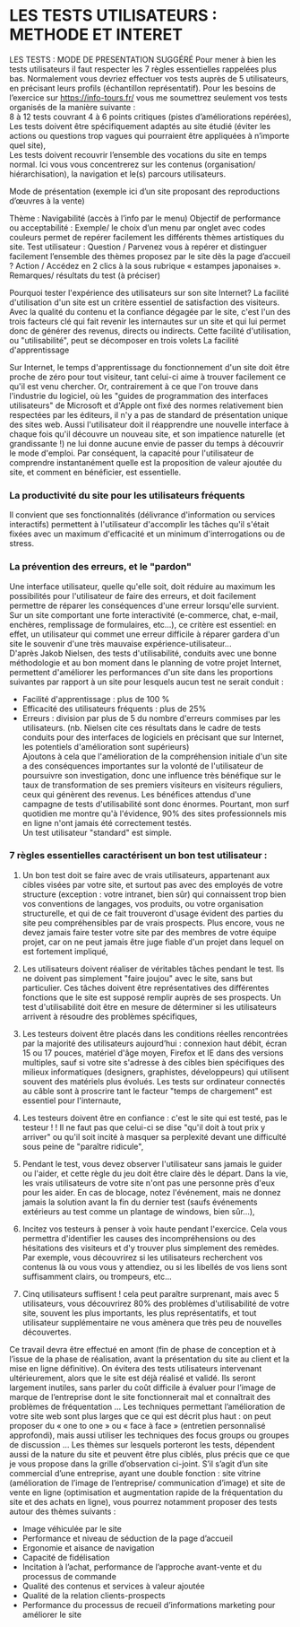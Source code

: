 # LES TESTS UTILISATEURS : METHODE ET INTERET

LES TESTS : MODE DE PRESENTATION SUGGÉRÉ
Pour mener à bien les tests utilisateurs il faut respecter les 7 règles essentielles rappelées plus bas. Normalement vous devriez effectuer vos tests auprès de 5 utilisateurs, en précisant leurs profils (échantillon représentatif). 
Pour les besoins de l’exercice sur https://info-tours.fr/ vous me soumettrez seulement vos tests organisés de la manière suivante :  
8 à 12 tests couvrant 4 à 6 points critiques (pistes d’améliorations repérées),<br>
Les tests doivent être spécifiquement adaptés au site étudié (éviter les actions ou questions trop vagues qui pourraient être appliquées à n’importe quel site),<br>
Les tests doivent recouvrir l’ensemble des vocations du site en temps normal. Ici vous vous concentrerez sur les contenus (organisation/ hiérarchisation), la navigation et le(s) parcours utilisateurs. 


Mode de présentation (exemple ici d’un site proposant des reproductions d’œuvres à la vente) 

Thème : Navigabilité (accès à l’info par le menu)
Objectif de performance ou acceptabilité : Exemple/ le choix d’un menu par onglet avec codes couleurs permet de repérer facilement les différents thèmes artistiques du site. 
Test utilisateur : 
Question / Parvenez vous à repérer et distinguer facilement l’ensemble des thèmes proposez par le site dès la page d’accueil ?
Action / Accédez en 2 clics à la sous rubrique « estampes japonaises ».
Remarques/ résultats du test (à préciser)


Pourquoi tester l'expérience des utilisateurs sur son site Internet?
La facilité d'utilisation d'un site est un critère essentiel de satisfaction des visiteurs. Avec la qualité du contenu et la confiance dégagée par le site, c'est l'un des trois facteurs clé qui fait revenir les internautes sur un site et qui lui permet donc de générer des revenus, directs ou indirects.
Cette facilité d'utilisation, ou "utilisabilité", peut se décomposer en trois volets
La facilité d'apprentissage

Sur Internet, le temps d'apprentissage du fonctionnement d'un site doit être proche de zéro pour tout visiteur, tant celui-ci aime à trouver facilement ce qu'il est venu chercher. Or, contrairement à ce que l'on trouve dans l'industrie du logiciel, où les "guides de programmation des interfaces utilisateurs" de Microsoft et d'Apple ont fixé des normes relativement bien respectées par les éditeurs, il n'y a pas de standard de présentation unique des sites web. Aussi l'utilisateur doit il réapprendre une nouvelle interface à chaque fois qu'il découvre un nouveau site, et son impatience naturelle (et grandissante !) ne lui donne aucune envie de passer du temps à découvrir le mode d'emploi. 
Par conséquent, la capacité pour l'utilisateur de comprendre instantanément quelle est la proposition de valeur ajoutée du site, et comment en bénéficier, est essentielle. <br>
### La productivité du site pour les utilisateurs fréquents 
Il convient que ses fonctionnalités (délivrance d'information ou services interactifs) permettent à l'utilisateur d'accomplir les tâches qu'il s'était fixées avec un maximum d'efficacité et un minimum d'interrogations ou de stress.
### La prévention des erreurs, et le "pardon"
Une interface utilisateur, quelle qu'elle soit, doit réduire au maximum les possibilités pour l'utilisateur de faire des erreurs, et doit facilement permettre de réparer les conséquences d'une erreur lorsqu'elle survient. Sur un site comportant une forte interactivité (e-commerce, chat, e-mail, enchères, remplissage de formulaires, etc...), ce critère est essentiel: en effet, un utilisateur qui commet une erreur difficile à réparer gardera d'un site le souvenir d'une très mauvaise expérience-utilisateur... <br>
D'après Jakob Nielsen, des tests d'utilisabilité, conduits avec une bonne méthodologie et au bon moment dans le planning de votre projet Internet, permettent d'améliorer les performances d'un site dans les proportions suivantes par rapport à un site pour lesquels aucun test ne serait conduit :
* Facilité d'apprentissage : plus de 100 % 
* Efficacité des utilisateurs fréquents : plus de 25% 
* Erreurs : division par plus de 5 du nombre d'erreurs commises par les utilisateurs. 
(nb. Nielsen cite ces résultats dans le cadre de tests conduits pour des interfaces de logiciels en précisant que sur Internet, les potentiels d'amélioration sont supérieurs) <br>
Ajoutons à cela que l'amélioration de la compréhension initiale d'un site a des conséquences importantes sur la volonté de l'utilisateur de poursuivre son investigation, donc une influence très bénéfique sur le taux de transformation de ses premiers visiteurs en visiteurs réguliers, ceux qui génèrent des revenus. 
Les bénéfices attendus d'une campagne de tests d'utilisabilité sont donc énormes. Pourtant, mon surf quotidien me montre qu'à l'évidence, 90% des sites professionnels mis en ligne n'ont jamais été correctement testés.  
Un test utilisateur "standard" est simple.
### 7 règles essentielles caractérisent un bon test utilisateur :

1. Un bon test doit se faire avec de vrais utilisateurs, appartenant aux cibles visées par votre site, et surtout pas avec des employés de votre structure (exception : votre intranet, bien sûr) qui connaissent trop bien vos conventions de langages, vos produits, ou votre organisation structurelle, et qui de ce fait trouveront d'usage évident des parties du site peu compréhensibles par de vrais prospects. Plus encore, vous ne devez jamais faire tester votre site par des membres de votre équipe projet, car on ne peut jamais être juge fiable d'un projet dans lequel on est fortement impliqué,

2. Les utilisateurs doivent réaliser de véritables tâches pendant le test. Ils ne doivent pas simplement "faire joujou" avec le site, sans but particulier. Ces tâches doivent être représentatives des différentes fonctions que le site est supposé remplir auprès de ses prospects. Un test d'utilisabilité doit être en mesure de déterminer si les utilisateurs arrivent à résoudre des problèmes spécifiques,

3. Les testeurs doivent être placés dans les conditions réelles rencontrées par la majorité des utilisateurs aujourd’hui : connexion haut débit, écran 15 ou 17 pouces, matériel d'âge moyen, Firefox et IE dans des versions multiples, sauf si votre site s'adresse à des cibles bien spécifiques des milieux informatiques (designers, graphistes, développeurs) qui utilisent souvent des matériels plus évolués. Les tests sur ordinateur connectés au câble sont à proscrire tant le facteur "temps de chargement" est essentiel pour l'internaute,

4. Les testeurs  doivent être en confiance : c'est le site qui est testé, pas le testeur ! ! Il ne faut pas que celui-ci se dise "qu'il doit à tout prix y arriver" ou qu'il soit incité à masquer sa perplexité devant une difficulté sous peine de "paraître ridicule",

5. Pendant le test, vous devez observer l'utilisateur sans jamais le guider ou l'aider, et cette règle du jeu doit être claire dès le départ. Dans la vie, les vrais utilisateurs de votre site n'ont pas une personne près d'eux pour les aider. En cas de blocage, notez l'événement, mais ne donnez jamais la solution avant la fin du dernier test (saufs événements extérieurs au test comme un plantage de windows, bien sûr...),

6. Incitez vos testeurs à penser à voix haute pendant l'exercice. Cela vous permettra d'identifier les causes des incompréhensions ou des hésitations des visiteurs et d'y trouver plus simplement des remèdes. Par exemple, vous découvrirez si les utilisateurs recherchent vos contenus là ou vous vous y attendiez, ou si les libellés de vos liens sont suffisamment clairs, ou trompeurs, etc...
7. Cinq utilisateurs suffisent ! cela peut paraître surprenant, mais avec 5 utilisateurs, vous découvrirez 80% des problèmes d'utilisabilité de votre site, souvent les plus importants, les plus représentatifs, et tout utilisateur supplémentaire ne vous amènera que très peu de nouvelles découvertes.


Ce travail devra être effectué en amont (fin de phase de conception et à l’issue de la phase de réalisation, avant la présentation du site au client et la mise en ligne définitive). On évitera des tests utilisateurs intervenant ultérieurement, alors que le site est déjà réalisé et validé. Ils seront largement inutiles, sans parler du coût difficile à évaluer pour l’image de marque de l’entreprise dont le site fonctionnerait mal et connaîtrait des problèmes de fréquentation … Les techniques permettant l’amélioration de votre site web sont plus larges que ce qui est décrit plus haut : on peut proposer du « one to one » ou « face à face » (entretien personnalisé approfondi), mais aussi utiliser les techniques des focus groups ou groupes de discussion … 
Les thèmes sur lesquels porteront les tests, dépendent aussi de la nature du site et peuvent être plus ciblés, plus précis que ce que je vous propose dans la grille d’observation ci-joint. 
S’il s’agit d’un site commercial d’une entreprise, ayant une double fonction : site vitrine (amélioration de l’image de l’entreprise/ communication d’image) et site de vente en ligne (optimisation et augmentation rapide de la fréquentation du site et des achats en ligne), vous pourrez notamment proposer des tests autour des thèmes suivants : 
* Image véhiculée par le site
* Performance et niveau de séduction de la page d’accueil
* Ergonomie et aisance de navigation
* Capacité de fidélisation
* Incitation à l’achat, performance de l’approche avant-vente et du processus de commande
* Qualité des contenus et services à valeur ajoutée
* Qualité de la relation clients-prospects
* Performance du processus de recueil d’informations marketing pour améliorer le site 

